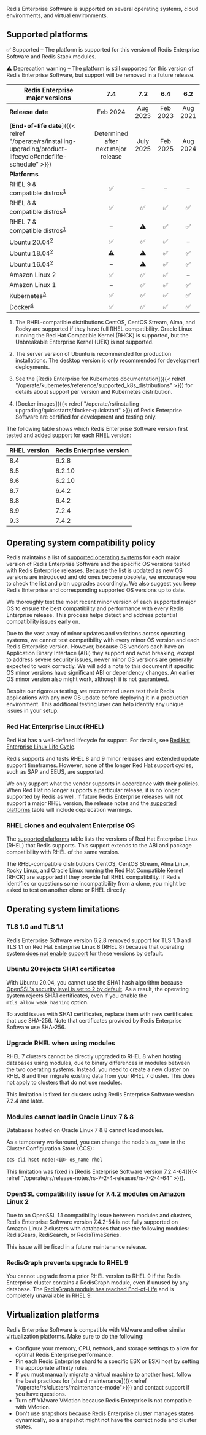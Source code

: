 
Redis Enterprise Software is supported on several operating systems, cloud environments, and virtual environments.

## Supported platforms

<span title="Check mark icon">&#x2705;</span> Supported – The platform is supported for this version of Redis Enterprise Software and Redis Stack modules.

<span title="Warning icon" class="font-serif">:warning:</span> Deprecation warning – The platform is still supported for this version of Redis Enterprise Software, but support will be removed in a future release.

| Redis Enterprise<br />major versions | 7.4 | 7.2 | 6.4 | 6.2 |
|---------------------------------|:-----:|:-----:|:-----:|:-----:|
| **Release date** | Feb 2024 | Aug 2023 | Feb 2023 | Aug 2021 |
| [**End-of-life date**]({{< relref "/operate/rs/installing-upgrading/product-lifecycle#endoflife-schedule" >}}) | Determined after<br />next major release | July 2025 | Feb 2025 | Aug 2024 |
| **Platforms** | | | | |
| RHEL 9 &<br />compatible distros<sup>[1](#table-note-1)</sup> | <span title="Supported">&#x2705;</span> | – | – | – |
| RHEL 8 &<br />compatible distros<sup>[1](#table-note-1)</sup> | <span title="Supported">&#x2705;</span> | <span title="Supported">&#x2705;</span> | <span title="Supported">&#x2705;</span> | <span title="Supported">&#x2705;</span> |
| RHEL 7 &<br />compatible distros<sup>[1](#table-note-1)</sup> | – | <span title="Deprecated" class="font-serif">:warning:</span> | <span title="Supported">&#x2705;</span> | <span title="Supported">&#x2705;</span> |
| Ubuntu 20.04<sup>[2](#table-note-2)</sup> | <span title="Supported">&#x2705;</span> | <span title="Supported">&#x2705;</span> | <span title="Supported">&#x2705;</span> | – |
| Ubuntu 18.04<sup>[2](#table-note-2)</sup> | <span title="Deprecated" class="font-serif">:warning:</span> | <span title="Deprecated" class="font-serif">:warning:</span> | <span title="Supported">&#x2705;</span> | <span title="Supported">&#x2705;</span> |
| Ubuntu 16.04<sup>[2](#table-note-2)</sup> | – | <span title="Deprecated" class="font-serif">:warning:</span> | <span title="Supported">&#x2705;</span> | <span title="Supported">&#x2705;</span> |
| Amazon Linux 2 | <span title="Supported">&#x2705;</span> | <span title="Supported">&#x2705;</span> | <span title="Supported">&#x2705;</span> | – |
| Amazon Linux 1 | – | <span title="Supported">&#x2705;</span> | <span title="Supported">&#x2705;</span> | <span title="Supported">&#x2705;</span> |
| Kubernetes<sup>[3](#table-note-3)</sup> | <span title="Supported">&#x2705;</span> | <span title="Supported">&#x2705;</span> | <span title="Supported">&#x2705;</span> | <span title="Supported">&#x2705;</span> |
| Docker<sup>[4](#table-note-4)</sup> | <span title="Supported">&#x2705;</span> | <span title="Supported">&#x2705;</span> | <span title="Supported">&#x2705;</span> | <span title="Supported">&#x2705;</span> |

1. <a name="table-note-1" style="display: block; height: 80px; margin-top: -80px;"></a>The RHEL-compatible distributions CentOS, CentOS Stream, Alma, and Rocky are supported if they have full RHEL compatibility. Oracle Linux running the Red Hat Compatible Kernel (RHCK) is supported, but the Unbreakable Enterprise Kernel (UEK) is not supported.

2. <a name="table-note-2" style="display: block; height: 80px; margin-top: -80px;"></a>The server version of Ubuntu is recommended for production installations. The desktop version is only recommended for development deployments.

3. <a name="table-note-3" style="display: block; height: 80px; margin-top: -80px;"></a>See the [Redis Enterprise for Kubernetes documentation]({{< relref "/operate/kubernetes/reference/supported_k8s_distributions" >}}) for details about support per version and Kubernetes distribution.

4. <a name="table-note-4" style="display: block; height: 80px; margin-top: -80px;"></a>
[Docker images]({{< relref "/operate/rs/installing-upgrading/quickstarts/docker-quickstart" >}}) of Redis Enterprise Software are certified for development and testing only.

The following table shows which Redis Enterprise Software version first tested and added support for each RHEL version:

| RHEL version | Redis Enterprise version |
|--------------|--------------------------|
| 8.4 | 6.2.8 |
| 8.5 | 6.2.10 |
| 8.6 | 6.2.10 |
| 8.7 | 6.4.2 |
| 8.8 | 6.4.2 |
| 8.9 | 7.2.4 |
| 9.3 | 7.4.2 |

## Operating system compatibility policy

Redis maintains a list of [supported operating systems](#supported-platforms) for each major version of Redis Enterprise Software and the specific OS versions tested with Redis Enterprise releases. Because the list is updated as new OS versions are introduced and old ones become obsolete, we encourage you to check the list and plan upgrades accordingly. We also suggest you keep Redis Enterprise and corresponding supported OS versions up to date.

We thoroughly test the most recent minor version of each supported major OS to ensure the best compatibility and performance with every Redis Enterprise release. This process helps detect and address potential compatibility issues early on.

Due to the vast array of minor updates and variations across operating systems, we cannot test compatibility with every minor OS version and each Redis Enterprise version. However, because OS vendors each have an Application Binary Interface (ABI) they support and avoid breaking, except to address severe security issues, newer minor OS versions are generally expected to work correctly. We will add a note to this document if specific OS minor versions have significant ABI or dependency changes. An earlier OS minor version also might work, although it is not guaranteed.

Despite our rigorous testing, we recommend users test their Redis applications with any new OS update before deploying it in a production environment. This additional testing layer can help identify any unique issues in your setup.

### Red Hat Enterprise Linux (RHEL) 

Red Hat has a well-defined lifecycle for support. For details, see [Red Hat Enterprise Linux Life Cycle](https://access.redhat.com/support/policy/updates/errata#RHEL8_and_9_Life_Cycle).

Redis supports and tests RHEL 8 and 9 minor releases and extended update support timeframes. However, none of the longer Red Hat support cycles, such as SAP and EEUS, are supported.

We only support what the vendor supports in accordance with their policies. When Red Hat no longer supports a particular release, it is no longer supported by Redis as well. If future Redis Enterprise releases will not support a major RHEL version, the release notes and the [supported platforms](#supported-platforms) table will include deprecation warnings.

### RHEL clones and equivalent Enterprise OS 

The [supported platforms](#supported-platforms) table lists the versions of Red Hat Enterprise Linux (RHEL) that Redis supports. This support extends to the ABI and package compatibility with RHEL of the same version.

The RHEL-compatible distributions CentOS, CentOS Stream, Alma Linux, Rocky Linux, and Oracle Linux running the Red Hat Compatible Kernel (RHCK) are supported if they provide full RHEL compatibility. If Redis identifies or questions some incompatibility from a clone, you might be asked to test on another clone or RHEL directly.

## Operating system limitations

### TLS 1.0 and TLS 1.1

Redis Enterprise Software version 6.2.8 removed support for TLS 1.0 and TLS 1.1 on Red Hat Enterprise Linux 8 (RHEL 8) because that operating system [does not enable support](https://access.redhat.com/documentation/en-us/red_hat_enterprise_linux/8/html/security_hardening/using-the-system-wide-cryptographic-policies_security-hardening) for these versions by default.  

### Ubuntu 20 rejects SHA1 certificates

With Ubuntu 20.04, you cannot use the SHA1 hash algorithm because [OpenSSL's security level is set to 2 by default](https://manpages.ubuntu.com/manpages/focal/man3/SSL_CTX_set_security_level.3ssl.html#notes). As a result, the operating system rejects SHA1 certificates, even if you enable the `mtls_allow_weak_hashing` option.

To avoid issues with SHA1 certificates, replace them with new certificates that use SHA-256. Note that certificates provided by Redis Enterprise Software use SHA-256.

### Upgrade RHEL when using modules

RHEL 7 clusters cannot be directly upgraded to RHEL 8 when hosting databases using modules, due to binary differences in modules between the two operating systems. Instead, you need to create a new cluster on RHEL 8 and then migrate existing data from your RHEL 7 cluster. This does not apply to clusters that do not use modules.

This limitation is fixed for clusters using Redis Enterprise Software version 7.2.4 and later.

### Modules cannot load in Oracle Linux 7 & 8

Databases hosted on Oracle Linux 7 & 8 cannot load modules.

As a temporary workaround, you can change the node's `os_name` in the Cluster Configuration Store (CCS):

```sh
ccs-cli hset node:<ID> os_name rhel
```

This limitation was fixed in [Redis Enterprise Software version 7.2.4-64]({{< relref "/operate/rs/release-notes/rs-7-2-4-releases/rs-7-2-4-64" >}}).

### OpenSSL compatibility issue for 7.4.2 modules on Amazon Linux 2

Due to an OpenSSL 1.1 compatibility issue between modules and clusters, Redis Enterprise Software version 7.4.2-54 is not fully supported on Amazon Linux 2 clusters with databases that use the following modules: RedisGears, RediSearch, or RedisTimeSeries.

This issue will be fixed in a future maintenance release.

### RedisGraph prevents upgrade to RHEL 9 

You cannot upgrade from a prior RHEL version to RHEL 9 if the Redis Enterprise cluster contains a RedisGraph module, even if unused by any database. The [RedisGraph module has reached End-of-Life](https://redis.com/blog/redisgraph-eol/) and is completely unavailable in RHEL 9.

## Virtualization platforms

Redis Enterprise Software is compatible with VMware and other similar virtualization platforms. Make sure to do the following:

- Configure your memory, CPU, network, and storage settings to allow for optimal Redis Enterprise performance.
- Pin each Redis Enterprise shard to a specific ESX or ESXi host by setting the appropriate affinity rules.
- If you must manually migrate a virtual machine to another host, follow the best practices for [shard maintenance]({{<relref "/operate/rs/clusters/maintenance-mode">}}) and contact support if you have questions.
- Turn off VMware VMotion because Redis Enterprise is not compatible with VMotion.
- Don't use snapshots because Redis Enterprise cluster manages states dynamically, so a snapshot might not have the correct node and cluster states.
